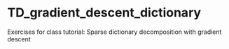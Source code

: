 # TD_gradient_descent_dictionary
Exercises for class tutorial: Sparse dictionary decomposition with gradient descent
